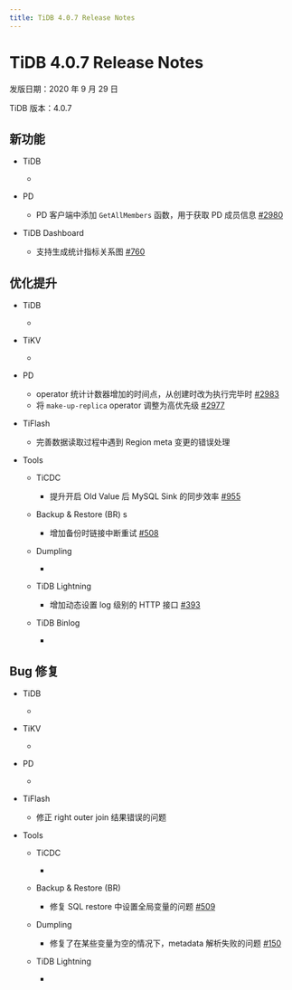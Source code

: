 ```yaml
---
title: TiDB 4.0.7 Release Notes
---
```


# TiDB 4.0.7 Release Notes

发版日期：2020 年 9 月 29 日

TiDB 版本：4.0.7

## 新功能

+ TiDB

    - 

+ PD

    - PD 客户端中添加 `GetAllMembers` 函数，用于获取 PD 成员信息 [#2980](https://github.com/pingcap/pd/pull/2980)

+ TiDB Dashboard

    - 支持生成统计指标关系图 [#760](https://github.com/pingcap-incubator/tidb-dashboard/pull/760)

## 优化提升

+ TiDB

    - 

+ TiKV

    - 

+ PD

    - operator 统计计数器增加的时间点，从创建时改为执行完毕时 [#2983](https://github.com/pingcap/pd/pull/2983)
    - 将 `make-up-replica` operator 调整为高优先级 [#2977](https://github.com/pingcap/pd/pull/2977)

+ TiFlash

    - 完善数据读取过程中遇到 Region meta 变更的错误处理

+ Tools

    + TiCDC

        - 提升开启 Old Value 后 MySQL Sink 的同步效率 [#955](https://github.com/pingcap/ticdc/pull/955)

    + Backup & Restore (BR)
s
        - 增加备份时链接中断重试 [#508](https://github.com/pingcap/br/pull/508)

    + Dumpling

        - 

    + TiDB Lightning

        - 增加动态设置 log 级别的 HTTP 接口 [#393](https://github.com/pingcap/tidb-lightning/pull/393)

    + TiDB Binlog

        - 

## Bug 修复

+ TiDB

    - 

+ TiKV

    - 

+ PD

    - 

+ TiFlash

    - 修正 right outer join 结果错误的问题

+ Tools

    + TiCDC

        - 

    + Backup & Restore (BR)

        - 修复 SQL restore 中设置全局变量的问题 [#509](https://github.com/pingcap/br/pull/509)

    + Dumpling

        - 修复了在某些变量为空的情况下，metadata 解析失败的问题 [#150](https://github.com/pingcap/dumpling/pull/150)

    + TiDB Lightning

        - 
